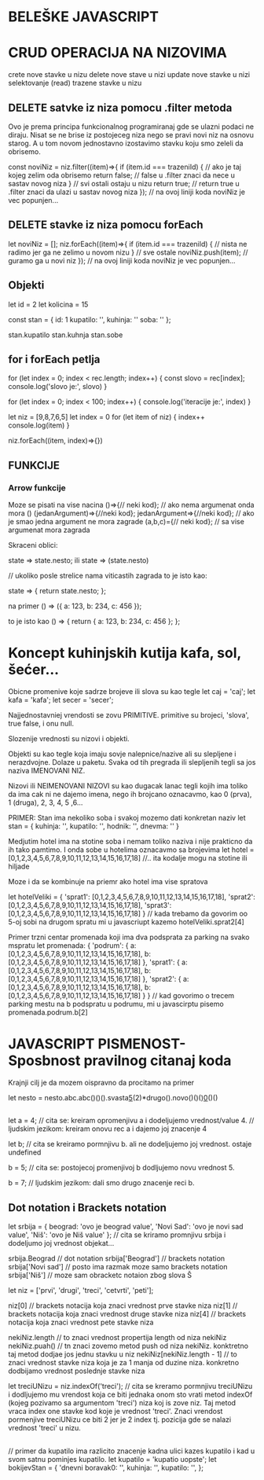 # BELEŠKE JAVASCRIPT


# CRUD OPERACIJA NA NIZOVIMA
crete nove stavke u nizu
delete nove stave u nizi
update nove stavke u nizi
selektovanje (read) trazene stavke u nizu


## DELETE satvke iz niza pomocu .filter metoda
Ovo je prema principa funkcionalnog programiranaj gde se ulazni podaci ne diraju. Nisat se ne brise iz postojeceg niza nego se pravi novi niz na osnovu starog. A u tom novom jednostavno izostavimo stavku koju smo zeleli da obrisemo.

const noviNiz = niz.filter((item)=>{
  if (item.id === trazeniId) {
    // ako je taj kojeg zelim oda obrisemo
    return false; // false u .filter znaci da nece u sastav novog niza
  }
  // svi ostali ostaju u nizu
  return true; // return true u .filter znaci da ulazi u sastav novog niza
});
// na ovoj liniji koda noviNiz je vec popunjen...


## DELETE stavke iz niza pomocu forEach
let noviNiz = [];
niz.forEach((item)=>{
  if (item.id === trazeniId) {
    // nista ne radimo jer ga ne zelimo u novom nizu
  }
  // sve ostale
  noviNiz.push(item); // guramo ga u novi niz
});
// na ovoj liniji koda noviNiz je vec popunjen...



## Objekti

let id =  2
let kolicina = 15

const stan = {
  id: 1
  kupatilo: '',
  kuhinja: ''
  soba: ''
};

stan.kupatilo
stan.kuhnja
stan.sobe


## for i forEach petlja

  for (let index = 0; index < rec.length; index++) {
    const slovo = rec[index];
    console.log('slovo je:', slovo)
  }

  for (let index = 0; index < 100; index++) {
    console.log('iteracije je:', index)
  }

  let niz = [9,8,7,6,5]
  let index = 0
  for (let item of niz) {
    index++
    console.log(item)
  }

  niz.forEach((item, index)=>{})


## FUNKCIJE
### Arrow funkcije
Moze se pisati na vise nacina
()=>{// neki kod}; // ako nema argumenat onda mora ()
(jedanArgument)=>{//neki kod};
jedanArgument=>{//neki kod}; // ako je smao jedna argument ne mora zagrade
(a,b,c)={// neki kod}; // sa vise argumenat mora zagrada

Skraceni oblici:


state => state.nesto; 
ili
state => (state.nesto)

// ukoliko posle strelice nama viticastih zagrada to je isto kao:

state => {
  return state.nesto;
};

na primer
() => ({
  a: 123,
  b: 234,
  c: 456
});

to je isto kao 
() => {
  return {
    a: 123,
    b: 234,
    c: 456
  };
};


# Koncept kuhinjskih kutija kafa, sol, šećer...

Obicne promenive koje sadrze brojeve ili slova su kao tegle
let caj = 'caj';
let kafa = 'kafa';
let secer = 'secer';

Najjednostavniej vrendosti se zovu PRIMITIVE. primitive su brojeci, 'slova', true false, i onu null.


Slozenije vrednosti su nizovi i objekti.

Objekti su kao tegle koja imaju sovje nalepnice/nazive ali su slepljene i nerazdvojne. Dolaze u paketu.
Svaka od tih pregrada ili slepljenih tegli sa jos naziva IMENOVANI NIZ.

Nizovi ili NEIMENOVANI NIZOVI su kao dugacak lanac tegli kojih ima toliko da ima cak ni ne dajemo imena, nego ih brojcano oznacavmo, kao 0 (prva), 1 (druga), 2, 3, 4, 5 ,6...

PRIMER:
Stan ima nekoliko soba i svakoj mozemo dati konkretan naziv
let stan = {
  kuhinja: '',
  kupatilo: '',
  hodnik: '',
  dnevma: ''
}


Medjutim hotel ima na stotine soba i nemam toliko naziva i nije prakticno da ih tako pamtimo. I onda sobe u hotelima oznacavmo sa brojevima
let hotel = [0,1,2,3,4,5,6,7,8,9,10,11,12,13,14,15,16,17,18] //.. ita kodalje mogu na stotine ili hiljade


Moze i da se kombinuje
na priemr ako hotel ima vise spratova

let hotelVeliki = {
  'sprat1': [0,1,2,3,4,5,6,7,8,9,10,11,12,13,14,15,16,17,18],
  'sprat2': [0,1,2,3,4,5,6,7,8,9,10,11,12,13,14,15,16,17,18],
  'sprat3': [0,1,2,3,4,5,6,7,8,9,10,11,12,13,14,15,16,17,18]
}
// kada trebamo da govorim oo 5-oj sobi na drugom spratu mi u javascriupt kazemo
hotelVeliki.sprat2[4]

Primer trzni centar promenada koji ima dva podsprata za parking na svako mspratu
let promenada: {
  'podrum': {
    a: [0,1,2,3,4,5,6,7,8,9,10,11,12,13,14,15,16,17,18],
    b: [0,1,2,3,4,5,6,7,8,9,10,11,12,13,14,15,16,17,18]
  },
  'sprat1': {
    a: [0,1,2,3,4,5,6,7,8,9,10,11,12,13,14,15,16,17,18],
    b: [0,1,2,3,4,5,6,7,8,9,10,11,12,13,14,15,16,17,18]
  },
  'sprat2': {
    a: [0,1,2,3,4,5,6,7,8,9,10,11,12,13,14,15,16,17,18],
    b: [0,1,2,3,4,5,6,7,8,9,10,11,12,13,14,15,16,17,18]
  }
}
// kad govorimo o trecem parking mestu na b podspratu u podrumu, mi u javascirptu pisemo
promenada.podrum.b[2]





# JAVASCRIPT PISMENOST- Sposbnost pravilnog citanaj koda

Krajnji cilj je da mozem oispravno da procitamo na primer

let nesto = nesto.abc.abc()()().svasta[5]()(2)*drugo().novo()()()[0]()()()


##

let a = 4; // cita se: kreiram opromenjivu a i dodeljujemo vrednost/value 4.
// ljudskim jezikom: kreiram onovu rec a i dajemo joj znacenje 4

let b; // cita se kreiramo pormnjivu b. ali ne dodeljujemo joj vrednost. ostaje undefined

b = 5; // cita se: postojecoj promenjivoj b dodljujemo novu vrednost 5.

b = 7;
// ljudskim jezikom: dali smo drugo znacenje reci b.

## Dot notation i Brackets notation

let srbija = {
  beograd: 'ovo je beograd value',
  'Novi Sad': 'ovo je novi sad value',
  'Niš': 'ovo je Niš value'
}; // cita se kriramo promnjivu srbija i dodeljumo joj vrednost objekat...

srbija.Beograd // dot notation
srbija['Beograd'] // brackets notation
srbija['Novi sad'] // posto ima razmak moze samo brackets notation
srbija['Niš'] // moze sam obracketc notaion zbog slova Š

let niz = ['prvi', 'drugi', 'treci', 'cetvrti', 'peti'];

niz[0] // brackets notacija koja znaci vrednost prve stavke niza
niz[1] // brackets notacija koja znaci vrednost druge stavke niza
niz[4] // brackets notacija koja znaci vrednost pete stavke niza

nekiNiz.length // to znaci vrednost propertija length od niza nekiNiz
nekiNiz.puah() // tn znaci zovemo metod push od niza nekiNiz. konktretno taj metod dodjae jos jednu stavku u niz
nekiNiz[nekiNiz.length - 1] // to znaci vrednost stavke niza koja je za 1 manja od duzine niza. konkretno dodbijamo vrednost poslednje stavke niza

let treciUNizu = niz.indexOf('treci'); // cita se kreramo pormnjivu treciUNizu i dodljujemo mu vrendost koja ce biti jednaka onom sto vrati metod  indexOf (kojeg pozivamo sa argumentom 'treci') niza koj is zove niz. Taj metod vraca index one stavke kod koje je vrednost 'treci'. Znaci vrendost pormenjive treciUNizu ce biti 2 jer je 2 index tj. pozicija gde se nalazi vrednost 'treci' u nizu.

##
// primer da kupatilo ima razlicito znacenje kadna ulici kazes kupatilo i kad u svom satnu pominjes kupatilo.
let kupatilo = 'kupatio uopste';
let bokijevStan = {
  'dnevni boravak0: '',
  kuhinja: '',
  kupatilo: '',
};






















  